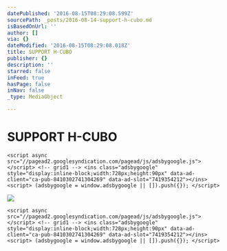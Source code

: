 ```yaml
---
datePublished: '2016-08-15T08:29:08.599Z'
sourcePath: _posts/2016-08-14-support-h-cubo.md
isBasedOnUrl: ''
author: []
via: {}
dateModified: '2016-08-15T08:29:08.018Z'
title: SUPPORT H-CUBO
publisher: {}
description: ''
starred: false
inFeed: true
hasPage: false
inNav: false
_type: MediaObject

---
```

# SUPPORT H-CUBO

    <script async src="//pagead2.googlesyndication.com/pagead/js/adsbygoogle.js"></script> <!-- grid1 --> <ins class="adsbygoogle" style="display:inline-block;width:728px;height:90px" data-ad-client="ca-pub-8410302741304269" data-ad-slot="7419354212"></ins> <script> (adsbygoogle = window.adsbygoogle || []).push({}); </script>

![](https://the-grid-user-content.s3-us-west-2.amazonaws.com/ec976310-72f3-4c3b-8719-57423e2fd7d0.jpg)

    <script async src="//pagead2.googlesyndication.com/pagead/js/adsbygoogle.js"></script> <!-- grid1 --> <ins class="adsbygoogle" style="display:inline-block;width:728px;height:90px" data-ad-client="ca-pub-8410302741304269" data-ad-slot="7419354212"></ins> <script> (adsbygoogle = window.adsbygoogle || []).push({}); </script>